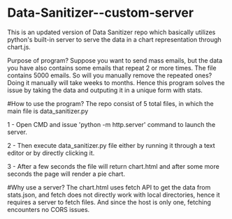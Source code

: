 # Data-Sanitizer--custom-server
This is an updated version of Data Sanitizer repo which basically utilizes python's built-in server to serve the data in a chart representation through chart.js.

Purpose of program?
Suppose you want to send mass emails, but the data you have also contains some emails that repeat 2 or more times. The file contains 5000 emails. So will 
you manually remove the repeated ones? Doing it manually will take weeks to months. Hence this program solves the issue by taking the data and outputing it in a 
unique form with stats. 

#How to use the program?
The repo consist of 5 total files, in which the main file is data_sanitizer.py

1 - Open CMD and issue 'python -m http.server' command to launch the server.

2 - Then execute data_sanitizer.py file either by running it through a text editor or by directly clicking it.

3 - After a few seconds the file will return chart.html and after some more seconds the page will render a pie chart. 

#Why use a server?
The chart.html uses fetch API to get the data from stats.json, and fetch does not directly work with local directories, hence it requires a server to fetch files. 
And since the host is only one, fetching encounters no CORS issues.
